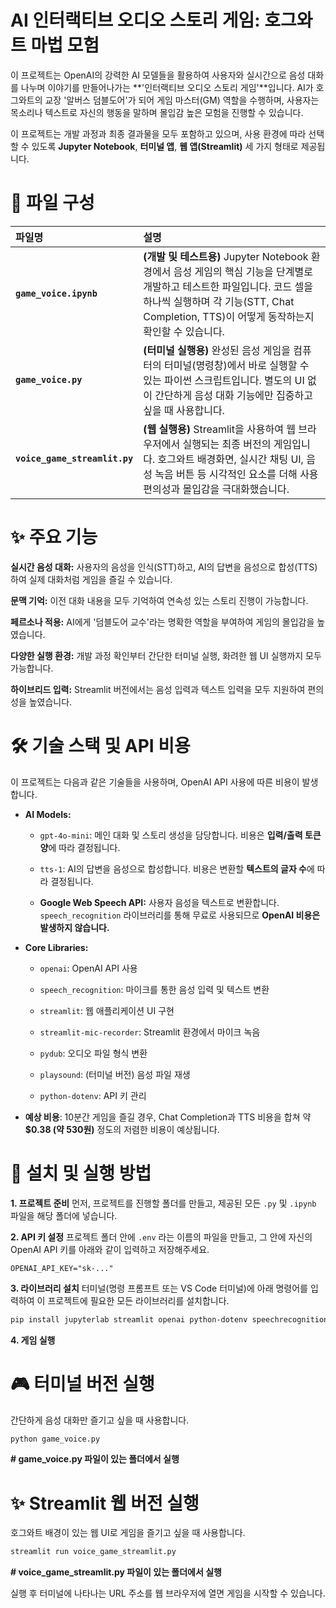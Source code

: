 # AI 인터랙티브 오디오 스토리 게임: 호그와트 마법 모험
이 프로젝트는 OpenAI의 강력한 AI 모델들을 활용하여 사용자와 실시간으로 음성 대화를 나누며 이야기를 만들어나가는 **'인터랙티브 오디오 스토리 게임'**입니다. AI가 호그와트의 교장 '알버스 덤블도어'가 되어 게임 마스터(GM) 역할을 수행하며, 사용자는 목소리나 텍스트로 자신의 행동을 말하며 몰입감 높은 모험을 진행할 수 있습니다.

이 프로젝트는 개발 과정과 최종 결과물을 모두 포함하고 있으며, 사용 환경에 따라 선택할 수 있도록 **Jupyter Notebook**, **터미널 앱**, **웹 앱(Streamlit)** 세 가지 형태로 제공됩니다.

# 📝 파일 구성
| 파일명 | 설명 |
| :--- | :--- |
| **`game_voice.ipynb`** | **(개발 및 테스트용)** Jupyter Notebook 환경에서 음성 게임의 핵심 기능을 단계별로 개발하고 테스트한 파일입니다. 코드 셀을 하나씩 실행하며 각 기능(STT, Chat Completion, TTS)이 어떻게 동작하는지 확인할 수 있습니다. |
| **`game_voice.py`** | **(터미널 실행용)** 완성된 음성 게임을 컴퓨터의 터미널(명령창)에서 바로 실행할 수 있는 파이썬 스크립트입니다. 별도의 UI 없이 간단하게 음성 대화 기능에만 집중하고 싶을 때 사용합니다. |
| **`voice_game_streamlit.py`** | **(웹 실행용)** Streamlit을 사용하여 웹 브라우저에서 실행되는 최종 버전의 게임입니다. 호그와트 배경화면, 실시간 채팅 UI, 음성 녹음 버튼 등 시각적인 요소를 더해 사용 편의성과 몰입감을 극대화했습니다. |
# ✨ 주요 기능
**실시간 음성 대화:** 사용자의 음성을 인식(STT)하고, AI의 답변을 음성으로 합성(TTS)하여 실제 대화처럼 게임을 즐길 수 있습니다.

**문맥 기억:** 이전 대화 내용을 모두 기억하여 연속성 있는 스토리 진행이 가능합니다.

**페르소나 적용:** AI에게 '덤블도어 교수'라는 명확한 역할을 부여하여 게임의 몰입감을 높였습니다.

**다양한 실행 환경:** 개발 과정 확인부터 간단한 터미널 실행, 화려한 웹 UI 실행까지 모두 가능합니다.

**하이브리드 입력:** Streamlit 버전에서는 음성 입력과 텍스트 입력을 모두 지원하여 편의성을 높였습니다.

# 🛠️ 기술 스택 및 API 비용
이 프로젝트는 다음과 같은 기술들을 사용하며, OpenAI API 사용에 따른 비용이 발생합니다.

* **AI Models:**

  * ```gpt-4o-mini```: 메인 대화 및 스토리 생성을 담당합니다. 비용은 **입력/출력 토큰 양**에 따라 결정됩니다.

  * ```tts-1```: AI의 답변을 음성으로 합성합니다. 비용은 변환할 **텍스트의 글자 수**에 따라 결정됩니다.

  * **Google Web Speech API:** 사용자 음성을 텍스트로 변환합니다. ```speech_recognition``` 라이브러리를 통해 무료로 사용되므로 **OpenAI 비용은 발생하지 않습니다.**

* **Core Libraries:**

  *  ```openai```: OpenAI API 사용

  *  ```speech_recognition```: 마이크를 통한 음성 입력 및 텍스트 변환

  *  ```streamlit```: 웹 애플리케이션 UI 구현

  *  ```streamlit-mic-recorder```: Streamlit 환경에서 마이크 녹음

  *  ```pydub```: 오디오 파일 형식 변환

  *  ```playsound```: (터미널 버전) 음성 파일 재생

  *  ```python-dotenv```: API 키 관리

*  **예상 비용**: 10분간 게임을 즐길 경우, Chat Completion과 TTS 비용을 합쳐 약 **$0.38 (약 530원)** 정도의 저렴한 비용이 예상됩니다.

# 🚀 설치 및 실행 방법
**1. 프로젝트 준비**
먼저, 프로젝트를 진행할 폴더를 만들고, 제공된 모든 ```.py``` 및 ```.ipynb``` 파일을 해당 폴더에 넣습니다.

**2. API 키 설정**
프로젝트 폴더 안에 ```.env``` 라는 이름의 파일을 만들고, 그 안에 자신의 OpenAI API 키를 아래와 같이 입력하고 저장해주세요.

```OPENAI_API_KEY="sk-..."```

**3. 라이브러리 설치**
터미널(명령 프롬프트 또는 VS Code 터미널)에 아래 명령어를 입력하여 이 프로젝트에 필요한 모든 라이브러리를 설치합니다.

```Bash
pip install jupyterlab streamlit openai python-dotenv speechrecognition streamlit-mic-recorder pydub playsound pyaudio
```

**4. 게임 실행**
# 🎮 터미널 버전 실행
간단하게 음성 대화만 즐기고 싶을 때 사용합니다.

```Bash
python game_voice.py
```
**# game_voice.py 파일이 있는 폴더에서 실행**

# ✨ Streamlit 웹 버전 실행
호그와트 배경이 있는 웹 UI로 게임을 즐기고 싶을 때 사용합니다.

``` Bash
streamlit run voice_game_streamlit.py
```
**# voice_game_streamlit.py 파일이 있는 폴더에서 실행**

실행 후 터미널에 나타나는 URL 주소를 웹 브라우저에 열면 게임을 시작할 수 있습니다.
